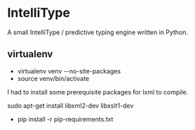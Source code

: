 IntelliType
===========

A small IntelliType / predictive typing engine written in Python.


virtualenv
----------
* virtualenv venv --no-site-packages
* source venv/bin/activate

I had to install some prerequisite packages for lxml to compile.

sudo apt-get install libxml2-dev libxslt1-dev

* pip install -r pip-requirements.txt
